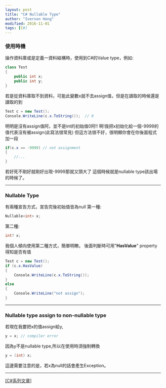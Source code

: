 ```yaml
---
layout: post
title: "C# Nullable Type"
author: "Iverson Hong"
modified: 2016-11-01
tags: [C#]
---
```


### 使用時機

操作資料庫或是定義一資料結構時，使用到C#的Value type，例如:

~~~c#
class Test
{
    public int x;
    public int y;
}
~~~

若是從資料庫取不到資料，可能此變數x就不去assign值，但是在讀取的時候還是讀取的到

~~~c#
Test c = new Test();
Console.WriteLine(c.x.ToString());  // 0
~~~

明明是沒有assign值阿，並不是int的初始值0阿!!
啊!我把x初始化給一個-9999的值代表沒有被assign(此寫法很常見)
但這方法很不好，很明顯你會在你後面程式加一段

~~~c#
if(c.x == -9999) // not assignment
{
    //...
}
~~~

若好死不剛好就剛好出現-9999那就又頭大了
這個時候就是nullable type該出場的時候了。

----------

### Nullable Type

有兩種宣告方式，宣告完後初始值皆為null
第一種:

~~~c#
Nullable<int> x;
~~~

第二種:

~~~c#
int? x;
~~~

我個人傾向使用第二種方式，簡單明瞭。
後面判斷時可用"**HasValue**" property得知是否有值

~~~c#
Test c = new Test();
if (c.x.HasValue)
{
    Console.WriteLine(c.x.ToString());
}
else
{
    Console.WriteLine("not assign");
}
~~~

----------

### Nullable type assign to non-nullable type

若現在我要把x的值assign給y,

~~~c#
y = x; // compiler error
~~~

因為y不是nullable type,所以在使用時須強制轉換

~~~c#
y = (int) x;
~~~

這邊需要注意的是，若x為null的話會產生Exception。

----------

[[C#系列文章]](http://yu-qiao-hong.github.io/tags/#C#)
